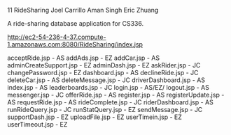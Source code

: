 11 RideSharing
Joel Carrillo
Aman Singh
Eric Zhuang

A ride-sharing database application for CS336.

http://ec2-54-236-4-37.compute-1.amazonaws.com:8080/RideSharing/index.jsp


acceptRide.jsp - AS
addAds.jsp - EZ
addCar.jsp - AS
adminCreateSupport.jsp - EZ
adminDash.jsp - EZ
askRider.jsp - JC
changePassword.jsp - EZ
dashboard.jsp - AS
declineRide.jsp - JC
deleteCar.jsp - AS
deleteMessage.jsp - JC
driverDashboard.jsp - AS
index.jsp - AS
leaderboards.jsp - JC
login.jsp - AS/EZ/
logout.jsp - AS
messenger.jsp - JC
offerRide.jsp - AS
register.jsp - AS
registerUpdate.jsp - AS
requestRide.jsp - AS
rideComplete.jsp - JC
riderDashboard.jsp - AS
runRideQuery.jsp - JC
runStatQuery.jsp - EZ
sendMessage.jsp - JC
supportDash.jsp - EZ
uploadFile.jsp - EZ
userTimein.jsp - EZ
userTimeout.jsp - EZ

